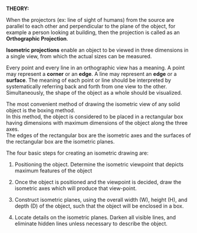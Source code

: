**THEORY:**

When the projectors (ex: line of sight of humans) from the source are parallel to each other and perpendicular to the plane of the object, for example a person looking at building, then the projection is called as an **Orthographic Projection**.

**Isometric projections** enable an object to be viewed in three dimensions in a single view, from which the actual sizes can be measured.
<br>

Every point and every line in an orthographic view has a meaning. A point may represent a **corner** or an **edge**. A line may represent an **edge** or a **surface**. The meaning of each point or line should be interpreted by systematically referring back
and forth from one view to the other. Simultaneously, the shape of the object as a whole should be visualized.
<br>

The most convenient method of drawing the isometric view of any solid object is the boxing method.  
<br>In this method, the object is considered to be
placed in a rectangular box having dimensions with maximum dimensions of
the object along the three axes. 
<br>The edges of the rectangular box are
the isometric axes and the surfaces of the rectangular box are the
isometric planes.

The four basic steps for creating an isometric drawing are:

1.  Positioning the object. Determine the isometric viewpoint that
    depicts maximum features of the object

2.  Once the object is positioned and the viewpoint is decided, draw the
    isometric axes which will produce that view-point.

3.  Construct isometric planes, using the overall width (W), height (H),
    and depth (D) of the object, such that the object will be enclosed
    in a box.

4.  Locate details on the isometric planes. Darken all visible lines,
    and eliminate hidden lines unless necessary to describe the object.
